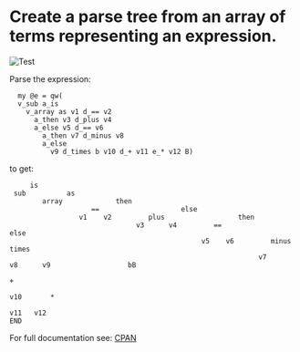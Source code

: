 # Create a parse tree from an array of terms representing an expression.

![Test](https://github.com/philiprbrenan/TreeTerm/workflows/Test/badge.svg)

Parse the expression:

```
  my @e = qw(
  v_sub a_is
    v_array as v1 d_== v2
      a_then v3 d_plus v4
      a_else v5 d_== v6
        a_then v7 d_minus v8
        a_else
          v9 d_times b v10 d_+ v11 e_* v12 B)
```

to get:

```
     is
 sub          as
        array             then
                    ==                    else
                 v1    v2         plus                  then
                               v3      v4         ==                     else
                                               v5    v6         minus            times
                                                             v7       v8      v9                   bB
                                                                                           +
                                                                                       v10       *
                                                                                             v11   v12
END
```

For full documentation see: [CPAN](https://metacpan.org/pod/Tree::Term)
